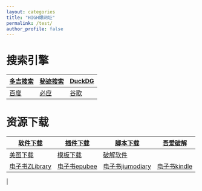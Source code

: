 ```yaml
---
layout: categories
title: "HIGH爆网址"
permalink: /test/
author_profile: false
---
```


<html>
<head>
<meta charset="utf-8">
<title>图通道</title>
</head>
<body>

<script type="text/javascript">
     $(document).ready(function() {
       var newVisitor = isNewVisitor();// 如果是新访客
       if(newVisitor === true)
       {
       
	var x = prompt("关注微信公众号“图通道”回复“密码”","");
	while (x!="046046"){
	    alert("密码错误呀！")	    
	    window.close()
	    x = prompt("关注微信公众号“图通道”回复“密码”","");

       // 标记：已经向该访客弹出过消息。30天之内不要再弹
       setCookie("gznotes-visited","true", 5);
       }
     });

     function isNewVisitor() {
     // 从cookie读取“已经向访客提示过消息”的标志位
       var flg = getCookie("gznotes-visited");
        if (flg === "") {
        return true;
        } else {
         return false;
        }
     }
   // 写字段到cookie
     function setCookie(cname, cvalue, exdays) {
       var d = new Date();
       d.setTime(d.getTime() + (exdays*24*60*60*1000));
       var expires = "expires="+d.toUTCString();
       document.cookie = cname + "=" + cvalue + "; " + expires +";path=/";
     }
     // 读cookie
     function getCookie(cname) {
       var name = cname + "=";
       var ca = document.cookie.split(';');
       for(var i=0; i<ca.length; i++) {
          var c = ca[i];
          while (c.charAt(0)==' ') c = c.substring(1);
          if (c.indexOf(name) == 0) return c.substring(name.length,c.length);
        }
        return "";
     }
   </script>

</body>
</html>
  
# 搜索引擎

|[**多吉搜索**](https://www.dogedoge.com/) |[秘迹搜索](https://mijisou.com/)|[DuckDG](https://duckduckgo.com/)|
|---|--- | --- |
|[百度](https://www.baidu.com/) |[必应](https://cn.bing.com/?mkt=zh-CN)|[谷歌](https://www.google.com.hk/webhp?hl=zh-CN&sourceid=cnhp&gws_rd=ssl) |


# 资源下载

|[软件下载](http://a-1.vip/exe/) |[插件下载](https://crxdl.com/)|[脚本下载](https://greasyfork.org/zh-CN)|[吾爱破解](https://www.52pojie.cn/)|
|---|--- | --- |---|
|[美图下载](https://www.logosc.cn/so/)|[模板下载](http://ppt.sotary.com/web/wxapp/index.html)|[破解软件](http://www.dugubest.com/)||
|[电子书ZLibrary](https://1lib.net/)|[电子书epubee](http://cn.epubee.com/books/)|[电子书jiumodiary](https://www.jiumodiary.com/)|[电子书kindle](http://www.seo630.com/index.html)|
|



